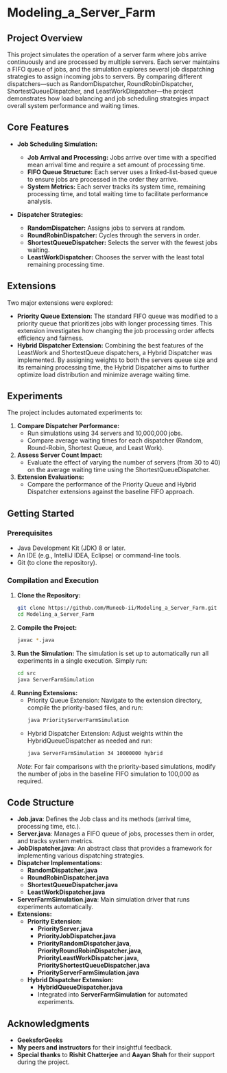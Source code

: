 # Modeling_a_Server_Farm

## Project Overview
This project simulates the operation of a server farm where jobs arrive continuously and are processed by multiple servers. Each server maintains a FIFO queue of jobs, and the simulation explores several job dispatching strategies to assign incoming jobs to servers. By comparing different dispatchers—such as RandomDispatcher, RoundRobinDispatcher, ShortestQueueDispatcher, and LeastWorkDispatcher—the project demonstrates how load balancing and job scheduling strategies impact overall system performance and waiting times.

## Core Features
- **Job Scheduling Simulation:**
  - **Job Arrival and Processing:** Jobs arrive over time with a specified mean arrival time and require a set amount of processing time.
  - **FIFO Queue Structure:** Each server uses a linked-list-based queue to ensure jobs are processed in the order they arrive.
  - **System Metrics:** Each server tracks its system time, remaining processing time, and total waiting time to facilitate performance analysis.

- **Dispatcher Strategies:**
  - **RandomDispatcher:** Assigns jobs to servers at random.
  - **RoundRobinDispatcher:** Cycles through the servers in order.
  - **ShortestQueueDispatcher:** Selects the server with the fewest jobs waiting.
  - **LeastWorkDispatcher:** Chooses the server with the least total remaining processing time.

## Extensions
Two major extensions were explored:
- **Priority Queue Extension:** The standard FIFO queue was modified to a priority queue that prioritizes jobs with longer processing times. This extension investigates how changing the job processing order affects efficiency and fairness.
- **Hybrid Dispatcher Extension:** Combining the best features of the LeastWork and ShortestQueue dispatchers, a Hybrid Dispatcher was implemented. By assigning weights to both the servers queue size and its remaining processing time, the Hybrid Dispatcher aims to further optimize load distribution and minimize average waiting time.

## Experiments
The project includes automated experiments to:
1. **Compare Dispatcher Performance:** 
   - Run simulations using 34 servers and 10,000,000 jobs.
   - Compare average waiting times for each dispatcher (Random, Round-Robin, Shortest Queue, and Least Work).
2. **Assess Server Count Impact:**
   - Evaluate the effect of varying the number of servers (from 30 to 40) on the average waiting time using the ShortestQueueDispatcher.
3. **Extension Evaluations:**
   - Compare the performance of the Priority Queue and Hybrid Dispatcher extensions against the baseline FIFO approach.

## Getting Started

### Prerequisites
- Java Development Kit (JDK) 8 or later.
- An IDE (e.g., IntelliJ IDEA, Eclipse) or command-line tools.
- Git (to clone the repository).

### Compilation and Execution

1. **Clone the Repository:**
   ```bash
   git clone https://github.com/Muneeb-ii/Modeling_a_Server_Farm.git
   cd Modeling_a_Server_Farm
2. **Compile the Project:** 
   ```bash
   javac *.java
3. **Run the Simulation:**
   The simulation is set up to automatically run all experiments in a single execution. Simply run:
   ```bash
   cd src
   java ServerFarmSimulation
4. **Running Extensions:**
   - Priority Queue Extension: Navigate to the extension directory, compile the priority-based files, and run:
     ```bash
     java PriorityServerFarmSimulation
   - Hybrid Dispatcher Extension: Adjust weights within the HybridQueueDispatcher as needed and run:
     ```bash
     java ServerFarmSimulation 34 10000000 hybrid
   _Note_: For fair comparisons with the priority-based simulations, modify the number of jobs in the baseline FIFO simulation to 100,000 as required.

## Code Structure
- **Job.java**: Defines the Job class and its methods (arrival time, processing time, etc.).
- **Server.java**: Manages a FIFO queue of jobs, processes them in order, and tracks system metrics.
- **JobDispatcher.java**: An abstract class that provides a framework for implementing various dispatching strategies.
- **Dispatcher Implementations:**
  - **RandomDispatcher.java**
  - **RoundRobinDispatcher.java**
  - **ShortestQueueDispatcher.java**
  - **LeastWorkDispatcher.java**
- **ServerFarmSimulation.java**: Main simulation driver that runs experiments automatically.
- **Extensions:**
  - **Priority Extension:**
    - **PriorityServer.java**
    - **PriorityJobDispatcher.java**
    - **PriorityRandomDispatcher.java**, **PriorityRoundRobinDispatcher.java**, **PriorityLeastWorkDispatcher.java**, **PriorityShortestQueueDispatcher.java**
    - **PriorityServerFarmSimulation.java**
  - **Hybrid Dispatcher Extension:**
    - **HybridQueueDispatcher.java**
    - Integrated into **ServerFarmSimulation** for automated experiments.

## Acknowledgments
- **GeeksforGeeks**
- **My peers and instructors** for their insightful feedback.
- **Special thanks** to **Rishit Chatterjee** and **Aayan Shah** for their support during the project.
     
